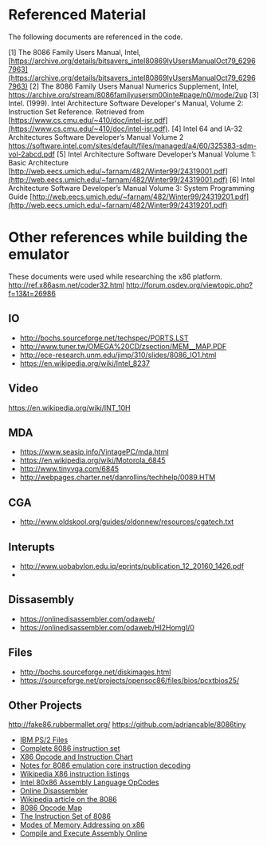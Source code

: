 # Referenced Material
The following documents are referenced in the code.

[1] The 8086 Family Users Manual, Intel, [https://archive.org/details/bitsavers_intel80869lyUsersManualOct79_62967963](https://archive.org/details/bitsavers_intel80869lyUsersManualOct79_62967963)
[2] The 8086 Family Users Manual Numerics Supplement, Intel, https://archive.org/stream/8086familyusersm00inte#page/n0/mode/2up
[3] Intel. (1999). Intel Architecture Software Developer's Manual, Volume 2: Instruction Set Reference. Retrieved from [https://www.cs.cmu.edu/~410/doc/intel-isr.pdf](https://www.cs.cmu.edu/~410/doc/intel-isr.pdf).
[4] Intel 64 and IA-32 Architectures Software Developer’s Manual Volume 2 https://software.intel.com/sites/default/files/managed/a4/60/325383-sdm-vol-2abcd.pdf
[5] Intel Architecture Software Developer’s Manual Volume 1: Basic Architecture [http://web.eecs.umich.edu/~farnam/482/Winter99/24319001.pdf](http://web.eecs.umich.edu/~farnam/482/Winter99/24319001.pdf)
[6] Intel Architecture Software Developer’s Manual Volume 3: System Programming Guide [http://web.eecs.umich.edu/~farnam/482/Winter99/24319201.pdf](http://web.eecs.umich.edu/~farnam/482/Winter99/24319201.pdf)

# Other references while building the emulator
These documents were used while researching the x86 platform.
http://ref.x86asm.net/coder32.html
http://forum.osdev.org/viewtopic.php?f=13&t=26986

## IO
* http://bochs.sourceforge.net/techspec/PORTS.LST
* http://www.tuner.tw/OMEGA%20CD/zsection/MEM__MAP.PDF
* http://ece-research.unm.edu/jimp/310/slides/8086_IO1.html
* https://en.wikipedia.org/wiki/Intel_8237


## Video
https://en.wikipedia.org/wiki/INT_10H


## MDA
* https://www.seasip.info/VintagePC/mda.html
* https://en.wikipedia.org/wiki/Motorola_6845
* http://www.tinyvga.com/6845
* http://webpages.charter.net/danrollins/techhelp/0089.HTM


## CGA
* http://www.oldskool.org/guides/oldonnew/resources/cgatech.txt

## Interupts
* http://www.uobabylon.edu.iq/eprints/publication_12_20160_1426.pdf
* 

## Dissasembly
* https://onlinedisassembler.com/odaweb/
* https://onlinedisassembler.com/odaweb/Hl2HomgI/0

## Files
* http://bochs.sourceforge.net/diskimages.html
* https://sourceforge.net/projects/opensoc86/files/bios/pcxtbios25/

## Other Projects
http://fake86.rubbermallet.org/
https://github.com/adriancable/8086tiny

* [IBM PS/2 Files](http://www.walshcomptech.com/selectpccbbs/)
* [Complete 8086 instruction set](http://www.gabrielececchetti.it/Teaching/CalcolatoriElettronici/Docs/i8086_instruction_set.pdf)
* [X86 Opcode and Instruction Chart](http://ref.x86asm.net/geek32.html)
* [Notes for 8086 emulation core instruction decoding](http://rubbermallet.org/8086%20notes.pdf)
* [Wikipedia X86 instruction listings](http://en.wikipedia.org/wiki/X86_instruction_listings)
* [Intel 80x86 Assembly Language OpCodes](http://www.mathemainzel.info/files/x86asmref.html)
* [Online Disassembler](http://www.onlinedisassembler.com/odaweb/)
* [Wikipedia article on the 8086](http://en.wikipedia.org/wiki/8086)
* [8086 Opcode Map](http://www.mlsite.net/8086/)
* [The Instruction Set of 8086](http://www.ing.unlp.edu.ar/electrotecnia/arcom1/UNDERSTANDING8085_8086_cap14_Instruccion_set.pdf)
* [Modes of Memory Addressing on x86](http://www.c-jump.com/CIS77/ASM/Memory/lecture.html)
* [Compile and Execute Assembly Online](http://www.compileonline.com/compile_assembly_online.php)
